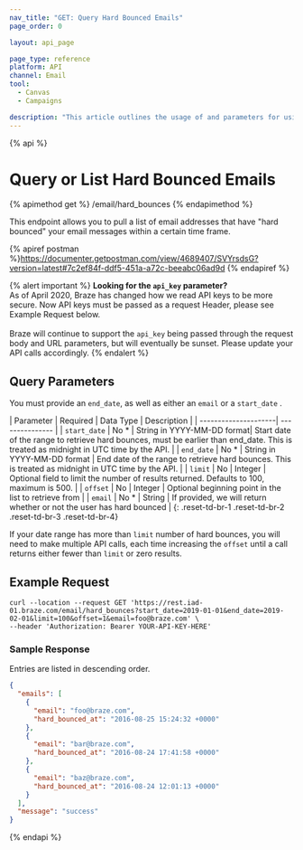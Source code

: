 ```yaml
---
nav_title: "GET: Query Hard Bounced Emails"
page_order: 0

layout: api_page

page_type: reference
platform: API
channel: Email
tool:
  - Canvas
  - Campaigns

description: "This article outlines the usage of and parameters for using the retrieve a List of Hard Bounced Email Addresses Braze endpoint."
---
```

{% api %}
# Query or List Hard Bounced Emails
{% apimethod get %}
/email/hard_bounces
{% endapimethod %}

This endpoint allows you to pull a list of email addresses that have "hard bounced" your email messages within a certain time frame.

{% apiref postman %}https://documenter.getpostman.com/view/4689407/SVYrsdsG?version=latest#7c2ef84f-ddf5-451a-a72c-beeabc06ad9d {% endapiref %}

{% alert important %}
__Looking for the `api_key` parameter?__<br>As of April 2020, Braze has changed how we read API keys to be more secure. Now API keys must be passed as a request Header, please see Example Request below.<br><br>Braze will continue to support the `api_key` being passed through the request body and URL parameters, but will eventually be sunset. Please update your API calls accordingly.
{% endalert %}

## Query Parameters

You must provide an `end_date`, as well as either an `email` or a `start_date` .

| Parameter | Required | Data Type | Description |
| ---------------------| --------------- |
| `start_date` | No * | String in YYYY-MM-DD format| Start date of the range to retrieve hard bounces, must be earlier than end_date. This is treated as midnight in UTC time by the API. |
| `end_date` | No * | String in YYYY-MM-DD format | End date of the range to retrieve hard bounces. This is treated as midnight in UTC time by the API. |
| `limit` | No | Integer | Optional field to limit the number of results returned. Defaults to 100, maximum is 500. |
| `offset` | No | Integer | Optional beginning point in the list to retrieve from |
| `email` | No * | String | If provided, we will return whether or not the user has hard bounced |
{: .reset-td-br-1 .reset-td-br-2 .reset-td-br-3  .reset-td-br-4}

If your date range has more than `limit` number of hard bounces, you will need to make multiple API calls, each time increasing the `offset` until a call returns either fewer than `limit` or zero results.

## Example Request
```
curl --location --request GET 'https://rest.iad-01.braze.com/email/hard_bounces?start_date=2019-01-01&end_date=2019-02-01&limit=100&offset=1&email=foo@braze.com' \
--header 'Authorization: Bearer YOUR-API-KEY-HERE'
```

### Sample Response

Entries are listed in descending order.

```json
{
  "emails": [
    {
      "email": "foo@braze.com",
      "hard_bounced_at": "2016-08-25 15:24:32 +0000"
    },
    {
      "email": "bar@braze.com",
      "hard_bounced_at": "2016-08-24 17:41:58 +0000"
    },
    {
      "email": "baz@braze.com",
      "hard_bounced_at": "2016-08-24 12:01:13 +0000"
    }
  ],
  "message": "success"
}
```
{% endapi %}
